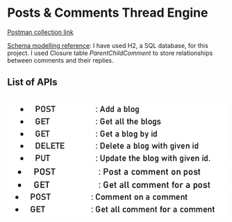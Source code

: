 # Posts & Comments Thread Engine
[Postman collection link](https://www.getpostman.com/collections/048bfbaeeb7ade0f78aa)

[Schema modelling reference](https://nehajirafe.medium.com/data-modeling-designing-facebook-style-comments-with-sql-4cf9e81eb164): 
I have used H2, a SQL database, for this project. I used Closure table *ParentChildComment* to store relationships between comments and their replies.

## List of APIs 
\
![alt text](Pictures/post_api_list.jpg)
![alt text](Pictures/post_comments_api_list.png)
![alt text](Pictures/comment_on_comments_api_list.jpg)

